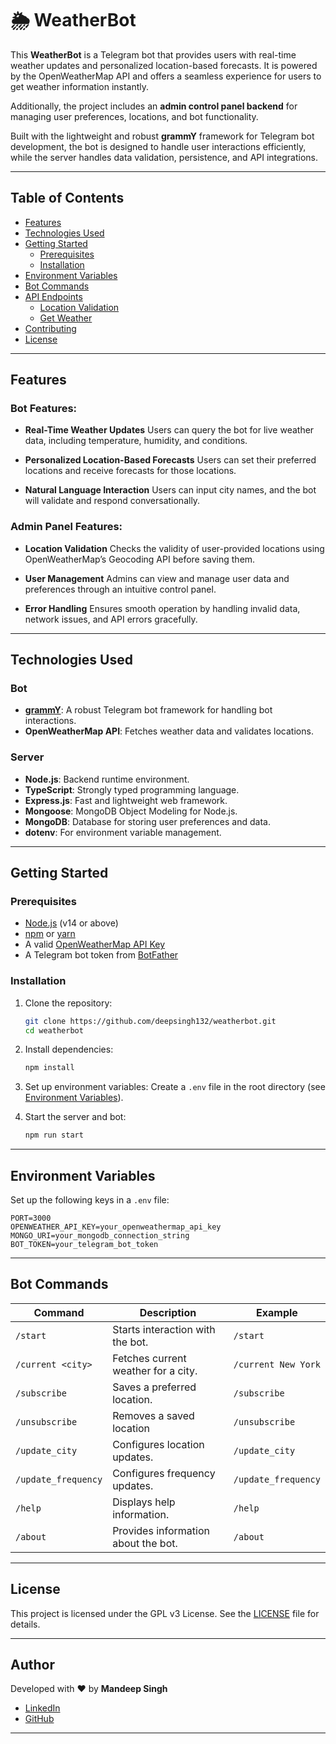 # 🌦️ WeatherBot

This **WeatherBot** is a Telegram bot that provides users with real-time weather updates and personalized location-based forecasts. It is powered by the OpenWeatherMap API and offers a seamless experience for users to get weather information instantly.

Additionally, the project includes an **admin control panel backend** for managing user preferences, locations, and bot functionality.

Built with the lightweight and robust **grammY** framework for Telegram bot development, the bot is designed to handle user interactions efficiently, while the server handles data validation, persistence, and API integrations.

---

## Table of Contents

- [Features](#features)
- [Technologies Used](#technologies-used)
- [Getting Started](#getting-started)
  - [Prerequisites](#prerequisites)
  - [Installation](#installation)
- [Environment Variables](#environment-variables)
- [Bot Commands](#bot-commands)
- [API Endpoints](#api-endpoints)
  - [Location Validation](#location-validation)
  - [Get Weather](#get-weather)
- [Contributing](#contributing)
- [License](#license)

---

## Features

### Bot Features:

- **Real-Time Weather Updates**
  Users can query the bot for live weather data, including temperature, humidity, and conditions.

- **Personalized Location-Based Forecasts**
  Users can set their preferred locations and receive forecasts for those locations.

- **Natural Language Interaction**
  Users can input city names, and the bot will validate and respond conversationally.

### Admin Panel Features:

- **Location Validation**
  Checks the validity of user-provided locations using OpenWeatherMap’s Geocoding API before saving them.

- **User Management**
  Admins can view and manage user data and preferences through an intuitive control panel.

- **Error Handling**
  Ensures smooth operation by handling invalid data, network issues, and API errors gracefully.

---

## Technologies Used

### Bot
- **[grammY](https://grammy.dev/)**: A robust Telegram bot framework for handling bot interactions.
- **OpenWeatherMap API**: Fetches weather data and validates locations.

### Server
- **Node.js**: Backend runtime environment.
- **TypeScript**: Strongly typed programming language.
- **Express.js**: Fast and lightweight web framework.
- **Mongoose**: MongoDB Object Modeling for Node.js.
- **MongoDB**: Database for storing user preferences and data.
- **dotenv**: For environment variable management.

---

## Getting Started

### Prerequisites

- [Node.js](https://nodejs.org/) (v14 or above)
- [npm](https://www.npmjs.com/) or [yarn](https://yarnpkg.com/)
- A valid [OpenWeatherMap API Key](https://openweathermap.org/api)
- A Telegram bot token from [BotFather](https://t.me/BotFather)

### Installation

1. Clone the repository:
   ```bash
   git clone https://github.com/deepsingh132/weatherbot.git
   cd weatherbot
   ```

2. Install dependencies:
   ```bash
   npm install
   ```

3. Set up environment variables:
   Create a `.env` file in the root directory (see [Environment Variables](#environment-variables)).

4. Start the server and bot:
   ```bash
   npm run start
   ```

---

## Environment Variables

Set up the following keys in a `.env` file:

```env
PORT=3000
OPENWEATHER_API_KEY=your_openweathermap_api_key
MONGO_URI=your_mongodb_connection_string
BOT_TOKEN=your_telegram_bot_token
```

---

## Bot Commands

| Command            | Description                              | Example                     |
|---------------------|------------------------------------------|-----------------------------|
| `/start`           | Starts interaction with the bot.         | `/start`                    |
| `/current <city>`  | Fetches current weather for a city.      | `/current New York`         |
| `/subscribe`     | Saves a preferred location.              | `/subscribe`     |
| `/unsubscribe`     | Removes a saved location                   | `/unsubscribe`              |
| `/update_city`  | Configures location updates.                | `/update_city`  |
| `/update_frequency`  | Configures frequency updates.                | `/update_frequency`  |
| `/help`            | Displays help information.               | `/help`                     |
| `/about`           | Provides information about the bot.      | `/about`                    |

---

## License

This project is licensed under the GPL v3 License. See the [LICENSE](LICENSE) file for details.

---

## Author

Developed with ❤️ by **Mandeep Singh**
- [LinkedIn](https://linkedin.com/in/deepsingh132)
- [GitHub](https://github.com/deepsingh132)

---